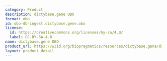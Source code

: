 ```yaml
---
category: Product
description: dictybase.gene OBO
format: obo
id: obo-db-ingest.dictybase.gene.obo
license:
  id: https://creativecommons.org/licenses/by-sa/4.0/
  label: CC-BY-SA-4.0
name: dictybase.gene OBO
product_url: https://w3id.org/biopragmatics/resources/dictybase.gene/dictybase.gene.obo
layout: product_detail
---
```


